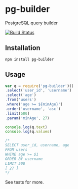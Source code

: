 pg-builder
==========

PostgreSQL query builder

[![Build Status](https://travis-ci.org/abrkn/pg-builder.png)](https://travis-ci.org/[YOUR_GITHUB_USERNAME]/pg-builder)

Installation
---

`npm install pg-builder`

Usage
---

```javascript
var q = require('pg-builder')()
.select('user_id', 'username')
.select('age')
.from('users')
.where('age >= ${minAge}')
.order('username', 'asc')
.limit(500)
.param('minAge', 27)

console.log(q.text)
console.log(q.values)

/*
SELECT user_id, username, age
FROM users
WHERE age >= $1
ORDER BY username
LIMIT 500
[ 27 ]
*/
```

See tests for more.
